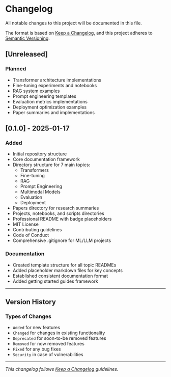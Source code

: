 # Changelog

All notable changes to this project will be documented in this file.

The format is based on [Keep a Changelog](https://keepachangelog.com/en/1.0.0/),
and this project adheres to [Semantic Versioning](https://semver.org/spec/v2.0.0.html).

## [Unreleased]

### Planned
- Transformer architecture implementations
- Fine-tuning experiments and notebooks
- RAG system examples
- Prompt engineering templates
- Evaluation metrics implementations
- Deployment optimization examples
- Paper summaries and implementations

## [0.1.0] - 2025-01-17

### Added
- Initial repository structure
- Core documentation framework
- Directory structure for 7 main topics:
  - Transformers
  - Fine-tuning
  - RAG
  - Prompt Engineering
  - Multimodal Models
  - Evaluation
  - Deployment
- Papers directory for research summaries
- Projects, notebooks, and scripts directories
- Professional README with badge placeholders
- MIT License
- Contributing guidelines
- Code of Conduct
- Comprehensive .gitignore for ML/LLM projects

### Documentation
- Created template structure for all topic READMEs
- Added placeholder markdown files for key concepts
- Established consistent documentation format
- Added getting started guides framework

---

## Version History

### Types of Changes
- `Added` for new features
- `Changed` for changes in existing functionality
- `Deprecated` for soon-to-be removed features
- `Removed` for now removed features
- `Fixed` for any bug fixes
- `Security` in case of vulnerabilities

---

*This changelog follows [Keep a Changelog](https://keepachangelog.com/en/1.0.0/) guidelines.*